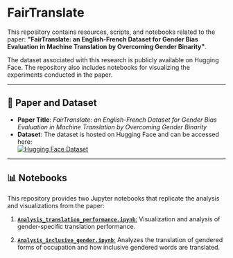 # FairTranslate

This repository contains resources, scripts, and notebooks related to the paper:
**"FairTranslate: an English-French Dataset for Gender Bias Evaluation in Machine Translation by Overcoming Gender Binarity"**.

The dataset associated with this research is publicly available on Hugging Face. The repository also includes notebooks for visualizing the experiments conducted in the paper.

---

## 📄 Paper and Dataset

- **Paper Title**: *FairTranslate: an English-French Dataset for Gender Bias Evaluation in Machine Translation by Overcoming Gender Binarity*  
- **Dataset**: The dataset is hosted on Hugging Face and can be accessed here:  
  [![Hugging Face Dataset](https://img.shields.io/badge/Dataset-Hugging%20Face-blue)](https://huggingface.co/your-dataset-link)

---

## 📊 Notebooks

This repository provides two Jupyter notebooks that replicate the analysis and visualizations from the paper:


1. [**`Analysis_translation_performance.ipynb`**:](./Analysis_translation_performance.ipynb)
   Visualization and analysis of gender-specific translation performance. 

2. [**`Analysis_inclusive_gender.ipynb`**:](Analysis_inclusive_gender.ipynb)
   Analyzes the translation of gendered forms of occupation and how inclusive gendered words are translated.

